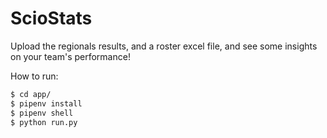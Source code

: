 # ScioStats

Upload the regionals results, and a roster excel file, and see some insights on your team's performance!

How to run:   
```bash
$ cd app/
$ pipenv install
$ pipenv shell
$ python run.py
```
